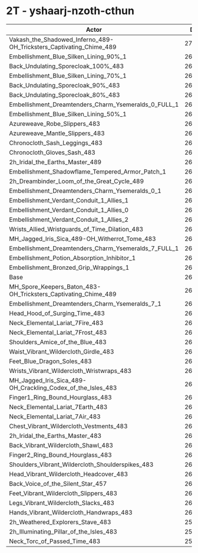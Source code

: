 # 2T - yshaarj-nzoth-cthun
| Actor | DPS | Increase |
|---|:---:|:---:|
|Vakash_the_Shadowed_Inferno_489-OH_Tricksters_Captivating_Chime_489|271304|3.01%|
|Embellishment_Blue_Silken_Lining_90%_1|269272|2.24%|
|Back_Undulating_Sporecloak_100%_483|268719|2.03%|
|Embellishment_Blue_Silken_Lining_70%_1|267934|1.74%|
|Back_Undulating_Sporecloak_90%_483|267931|1.73%|
|Back_Undulating_Sporecloak_80%_483|267512|1.58%|
|Embellishment_Dreamtenders_Charm_Ysemeralds_0_FULL_1|266960|1.37%|
|Embellishment_Blue_Silken_Lining_50%_1|266700|1.27%|
|Azureweave_Robe_Slippers_483|266593|1.23%|
|Azureweave_Mantle_Slippers_483|266332|1.13%|
|Chronocloth_Sash_Leggings_483|266221|1.08%|
|Chronocloth_Gloves_Sash_483|265899|0.96%|
|2h_Iridal_the_Earths_Master_489|265703|0.89%|
|Embellishment_Shadowflame_Tempered_Armor_Patch_1|265689|0.88%|
|2h_Dreambinder_Loom_of_the_Great_Cycle_489|265655|0.87%|
|Embellishment_Dreamtenders_Charm_Ysemeralds_0_1|265288|0.73%|
|Embellishment_Verdant_Conduit_1_Allies_1|265114|0.66%|
|Embellishment_Verdant_Conduit_1_Allies_0|265062|0.65%|
|Embellishment_Verdant_Conduit_1_Allies_2|265039|0.64%|
|Wrists_Allied_Wristguards_of_Time_Dilation_483|264732|0.52%|
|MH_Jagged_Iris_Sica_489-OH_Witherrot_Tome_483|264680|0.50%|
|Embellishment_Dreamtenders_Charm_Ysemeralds_7_FULL_1|264291|0.35%|
|Embellishment_Potion_Absorption_Inhibitor_1|264111|0.28%|
|Embellishment_Bronzed_Grip_Wrappings_1|263482|0.05%|
|Base|263363|0.00%|
|MH_Spore_Keepers_Baton_483-OH_Tricksters_Captivating_Chime_489|262924|-0.17%|
|Embellishment_Dreamtenders_Charm_Ysemeralds_7_1|262847|-0.20%|
|Head_Hood_of_Surging_Time_483|262774|-0.22%|
|Neck_Elemental_Lariat_7Fire_483|262733|-0.24%|
|Neck_Elemental_Lariat_7Frost_483|262686|-0.26%|
|Shoulders_Amice_of_the_Blue_483|262622|-0.28%|
|Waist_Vibrant_Wildercloth_Girdle_483|262416|-0.36%|
|Feet_Blue_Dragon_Soles_483|262233|-0.43%|
|Wrists_Vibrant_Wildercloth_Wristwraps_483|262171|-0.45%|
|MH_Jagged_Iris_Sica_489-OH_Crackling_Codex_of_the_Isles_483|262124|-0.47%|
|Finger1_Ring_Bound_Hourglass_483|261977|-0.53%|
|Neck_Elemental_Lariat_7Earth_483|261945|-0.54%|
|Neck_Elemental_Lariat_7Air_483|261778|-0.60%|
|Chest_Vibrant_Wildercloth_Vestments_483|261608|-0.67%|
|2h_Iridal_the_Earths_Master_483|261506|-0.71%|
|Back_Vibrant_Wildercloth_Shawl_483|261482|-0.71%|
|Finger2_Ring_Bound_Hourglass_483|261472|-0.72%|
|Shoulders_Vibrant_Wildercloth_Shoulderspikes_483|261373|-0.76%|
|Head_Vibrant_Wildercloth_Headcover_483|261370|-0.76%|
|Back_Voice_of_the_Silent_Star_457|261256|-0.80%|
|Feet_Vibrant_Wildercloth_Slippers_483|261220|-0.81%|
|Legs_Vibrant_Wildercloth_Slacks_483|260984|-0.90%|
|Hands_Vibrant_Wildercloth_Handwraps_483|260790|-0.98%|
|2h_Weathered_Explorers_Stave_483|259918|-1.31%|
|2h_Illuminating_Pillar_of_the_Isles_483|259542|-1.45%|
|Neck_Torc_of_Passed_Time_483|259056|-1.64%|
